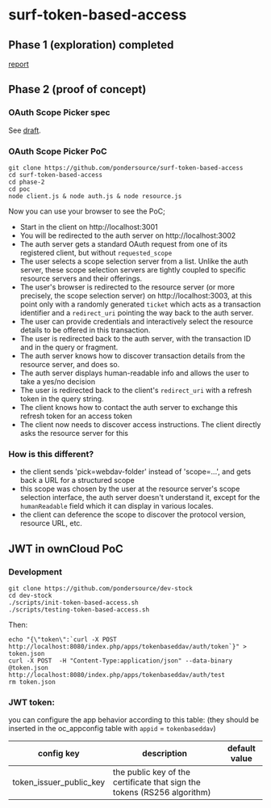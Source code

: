 # surf-token-based-access

## Phase 1 (exploration) completed
[report](https://github.com/pondersource/surf-token-based-access/blob/main/phase-1/phase-1-report.md)


## Phase 2 (proof of concept)
### OAuth Scope Picker spec
See [draft](./phase-2/spec/draft.md).

### OAuth Scope Picker PoC
```
git clone https://github.com/pondersource/surf-token-based-access
cd surf-token-based-access
cd phase-2
cd poc
node client.js & node auth.js & node resource.js
```
Now you can use your browser to see the PoC;
* Start in the client on http://localhost:3001
* You will be redirected to the auth server on http://localhost:3002
* The auth server gets a standard OAuth request from one of its registered client, but without `requested_scope`
* The user selects a scope selection server from a list. Unlike the auth server, these scope selection servers are tightly coupled to specific resource servers and their offerings.
* The user's browser is redirected to the resource server (or more precisely, the scope selection server) on http://localhost:3003, at this point only with a randomly
generated `ticket` which acts as a transaction identifier and a `redirect_uri` pointing the way back to the auth server.
* The user can provide credentials and interactively select the resource details to be offered in this transaction.
* The user is redirected back to the auth server, with the transaction ID and in the query or fragment.
* The auth server knows how to discover transaction details from the resource server, and does so.
* The auth server displays human-readable info and allows the user to take a yes/no decision
* The user is redirected back to the client's `redirect_uri` with a refresh token in the query string.
* The client knows how to contact the auth server to exchange this refresh token for an access token
* The client now needs to discover access instructions. The client directly asks the resource server for this
### How is this different?
* the client sends 'pick=webdav-folder' instead of 'scope=...', and gets back a URL for a structured scope
* this scope was chosen by the user at the resource server's scope selection interface, the auth server doesn't understand it, except for the `humanReadable` field which it can display in various locales.
* the client can deference the scope to discover the protocol version, resource URL, etc.

## JWT in ownCloud PoC
### Development
```
git clone https://github.com/pondersource/dev-stock
cd dev-stock
./scripts/init-token-based-access.sh
./scripts/testing-token-based-access.sh
```
Then:
```
echo "{\"token\":`curl -X POST http://localhost:8080/index.php/apps/tokenbaseddav/auth/token`}" > token.json
curl -X POST  -H "Content-Type:application/json" --data-binary @token.json http://localhost:8080/index.php/apps/tokenbaseddav/auth/test
rm token.json
```

### JWT token:
you can configure the app behavior according to this table: (they should be inserted in the oc_appconfig table with `appid` = `tokenbaseddav`)

|config key | description | default value |
|-----------|-------------|---------------|
|token_issuer_public_key| the public key of the certificate that sign the tokens (RS256 algorithm)||

